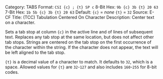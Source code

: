 Category: TABS
Format: `CSI {c} ; {t} SP c`
8-Bit Hex: `9b {c} 3b {t} 20 63`
7-Bit Hex: `1b 5b {c} 3b {t} 20 63`
Default: `{c}` = *none*
    `{t}` = `32`
Source: E-CF
Title: (TCC) Tabulation Centered On Character
Description: Center text on a character.

Sets a tab stop at column `{c}` in the active line and of lines of subsequent text. Replaces any tab stop at the same location, but does not affect other tab stops. Strings are centered on the tab stop on the first occurrence of the character within the string. If the character does not appear, the text will be left aligned to the tab stop.

`{t}` is a decimal value of a character to match. It defaults to `32`, which is a space. Allowed values for `{t}` are `32`-`127` and also includes `160`-`255` for 8-bit codes.
